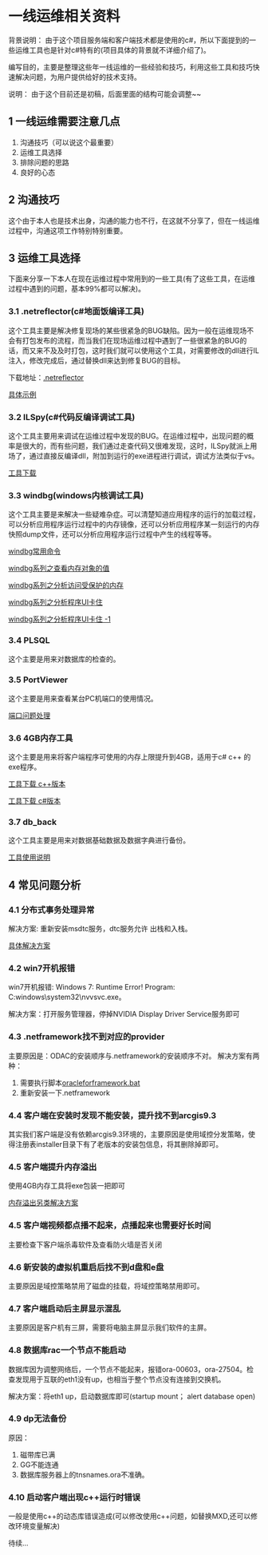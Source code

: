 # 一线运维相关资料

背景说明： 由于这个项目服务端和客户端技术都是使用的c#，所以下面提到的一些运维工具也是针对c#特有的(项目具体的背景就不详细介绍了)。

编写目的，主要是整理这些年一线运维的一些经验和技巧，利用这些工具和技巧快速解决问题，为用户提供给好的技术支持。

说明： 由于这个目前还是初稿，后面里面的结构可能会调整~~

## 1 一线运维需要注意几点

1. 沟通技巧（可以说这个最重要）
2. 运维工具选择
3. 排除问题的思路
4. 良好的心态

## 2 沟通技巧

这个由于本人也是技术出身，沟通的能力也不行，在这就不分享了，但在一线运维过程中，沟通这项工作特别特别重要。

## 3 运维工具选择

下面来分享一下本人在现在运维过程中常用到的一些工具(有了这些工具，在运维过程中遇到的问题，基本99%都可以解决)。

### 3.1 .netreflector(c#地面饭编译工具)
这个工具主要是解决修复现场的某些很紧急的BUG缺陷。因为一般在运维现场不会有打包发布的流程，而当我们在现场运维过程中遇到了一些很紧急的BUG的话，而又来不及及时打包，这时我们就可以使用这个工具，对需要修改的dll进行IL注入，修改完成后，通过替换dll来达到修复BUG的目标。

下载地址：[.netreflector](https://www.red-gate.com/dynamic/products/dotnet-development/reflector/download)

[具体示例](https://github.com/numsg/software-maintenance/blob/master/90%20docs/netreflector.md)

### 3.2 ILSpy(c#代码反编译调试工具)
这个工具主要用来调试在运维过程中发现的BUG。在运维过程中，出现问题的概率是很大的，而有些问题，我们通过走查代码又很难发现，这时，ILSpy就派上用场了，通过直接反编译dll，附加到运行的exe进程进行调试，调试方法类似于vs。

[工具下载](https://github.com/numsg/software-maintenance/blob/master/01%20tools/ILSpy-Debugger.zip)

### 3.3 windbg(windows内核调试工具)
这个工具主要是来解决一些疑难杂症。可以清楚知道应用程序的运行的加载过程，可以分析应用程序运行过程中的内存镜像，还可以分析应用程序某一刻运行的内存快照dump文件，还可以分析应用程序运行过程中产生的线程等等。

[windbg常用命令](https://github.com/numsg/software-maintenance/blob/master/90%20docs/windbg-command.md)

[windbg系列之查看内存对象的值](https://github.com/numsg/software-maintenance/blob/master/90%20docs/windbg-memory-value.md)

[windbg系列之分析访问受保护的内存](https://github.com/numsg/software-maintenance/blob/master/90%20docs/windbg-access-protect.md)

[windbg系列之分析程序UI卡住](https://github.com/numsg/software-maintenance/blob/master/90%20docs/windbg-ui.md)

[windbg系列之分析程序UI卡住 -1](https://github.com/numsg/software-maintenance/blob/master/90%20docs/windbg-ui-1.md)


### 3.4 PLSQL

这个主要是用来对数据库的检查的。

### 3.5 PortViewer

这个主要是用来查看某台PC机端口的使用情况。

[端口问题处理](https://github.com/numsg/software-maintenance/blob/master/90%20docs/port-viewer.md)

### 3.6 4GB内存工具

这个主要是用来将客户端程序可使用的内存上限提升到4GB，适用于c# c++ 的exe程序。

[工具下载 c++版本](https://github.com/numsg/software-maintenance/blob/master/01%20tools/authorizetool.zip)

[工具下载 c#版本](https://github.com/numsg/software-maintenance/blob/master/01%20tools/C%23%E7%89%88author.zip)

### 3.7 db_back

这个工具主要是用来对数据基础数据及数据字典进行备份。

[工具使用说明](https://github.com/numsg/software-maintenance/blob/master/90%20docs/db-back.md)

## 4 常见问题分析

### 4.1 分布式事务处理异常

 解决方案: 重新安装msdtc服务，dtc服务允许 出栈和入栈。

 [具体解决方案](https://github.com/numsg/software-maintenance/blob/master/90%20docs/msdtc.md)

### 4.2 win7开机报错

win7开机报错: Windows 7: Runtime Error! Program: C\:windows\system32\nvvsvc.exe。 

解决方案：打开服务管理器，停掉NVIDIA Display Driver Service服务即可 

### 4.3 .netframework找不到对应的provider

主要原因是：ODAC的安装顺序与.netframework的安装顺序不对。
解决方案有两种：
1. 需要执行脚本[oracleforframework.bat](https://github.com/numsg/software-maintenance/blob/master/03%20scripts/oracleforframework.bat)
2. 重新安装一下.netframework

### 4.4 客户端在安装时发现不能安装，提升找不到arcgis9.3

其实我们客户端是没有依赖arcgis9.3环境的，主要原因是使用域控分发策略，使得注册表installer目录下有了老版本的安装包信息，将其删除掉即可。

### 4.5 客户端提升内存溢出

使用4GB内存工具将exe包装一把即可

[内存溢出另类解决方案](https://github.com/numsg/software-maintenance/blob/master/90%20docs/outofmemory.md)

### 4.5 客户端视频都点播不起来，点播起来也需要好长时间

主要检查下客户端杀毒软件及查看防火墙是否关闭

### 4.6 新安装的虚拟机重启后找不到d盘和e盘

主要原因是域控策略禁用了磁盘的挂载，将域控策略禁用即可。

### 4.7 客户端启动后主屏显示混乱

主要原因是客户机有三屏，需要将电脑主屏显示我们软件的主屏。

### 4.8 数据库rac一个节点不能启动

数据库因为调整网络后，一个节点不能起来，报错ora-00603，ora-27504。检查发现用于互联的eth1没有up，也相当于整个节点没有连接到交换机。

解决方案：将eth1 up，启动数据库即可(startup mount； alert database open)

### 4.9 dp无法备份
原因：

1. 磁带库已满
2. GG不能连通
3. 数据库服务器上的tnsnames.ora不准确。

### 4.10 启动客户端出现c++运行时错误

一般是使用c++的动态库错误造成(可以修改使用c++问题，如替换MXD,还可以修改环境变量解决)


待续...



